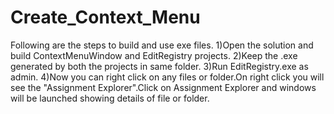 # Create_Context_Menu
Following are the steps to build and use exe files.
1)Open the solution and build ContextMenuWindow and EditRegistry projects.
2)Keep the .exe generated by both the projects in same folder.
3)Run EditRegistry.exe as admin.
4)Now you can right click on any files or folder.On right click you will see the "Assignment Explorer".Click on Assignment Explorer and windows will be launched showing details of file or folder.
